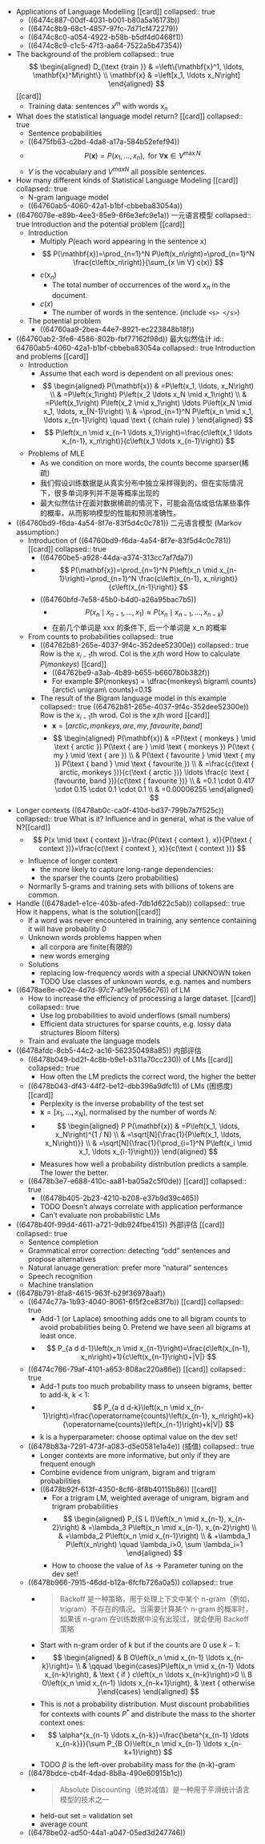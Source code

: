 - Applications of Language Modelling [[card]]
  collapsed:: true
	- ((6474c887-00df-4031-b001-b80a5a16173b))
	- ((6474c8b9-68c1-4857-97fc-7d71cf472279))
	- ((6474c8c0-a054-4922-b58b-b5df4d0468f1))
	- ((6474c8c9-c1c5-47f3-aa64-7522a5b47354))
- The background of the problem
  collapsed:: true
  $$
  \begin{aligned}
  D_{\text {train }} & =\left\{\mathbf{x}^1, \ldots, \mathbf{x}^M\right\} \\
  \mathbf{x} & =\left[x_1, \ldots x_N\right]
  \end{aligned}
  $$
  [[card]]
	- Training data: sentences $x^m$ with words $x_n$
- What does the statistical language model return? [[card]]
  collapsed:: true
	- Sentence probabilities
	- ((6475fb63-c2bd-4da8-a17a-584b52efef94))
	- $$
	  P(\mathbf{x})=P\left(x_1, \ldots, x_n\right), \text { for } \forall \mathbf{x} \in V^{\max N}
	  $$
	- $V$ is the vocabulary and $V^{maxN}$ all possible sentences.
- How many different kinds of Statistical Language Modeling [[card]]
  collapsed:: true
	- N-gram language model
	- ((64760ab5-4060-42a1-b1bf-cbbeba83054a))
- ((6476078e-e89b-4ee3-85e9-6f6e3efc9e1a)) 一元语言模型 
  collapsed:: true
  Introduction and the potential problem 
  [[card]]
	- Introduction
		- Multiply $P$(each word appearing in the sentence x)
		- $$
		  P(\mathbf{x})=\prod_{n=1}^N P\left(x_n\right)=\prod_{n=1}^N \frac{c\left(x_n\right)}{\sum_{x \in V} c(x)}
		  $$
		- $c(x_n)$
			- The total number of occurrences of the word $x_n$ in the document.
		- $c(x)$
			- The number of words in the sentence. (include `<s> </s>`)
	- The potential problem
		- ((64760aa9-2bea-44e7-8921-ec223848b18f))
- ((64760ab2-3fe6-4586-802b-fbf77162f98d)) 最大似然估计
  id:: 64760ab5-4060-42a1-b1bf-cbbeba83054a
  collapsed:: true
  Introduction and problems [[card]]
	- Introduction
		- Assume that each word is dependent on all previous ones:
		- $$
		  \begin{aligned}
		  P(\mathbf{x}) & =P\left(x_1, \ldots, x_N\right) \\
		  & =P\left(x_1\right) P\left(x_2 \ldots x_N \mid x_1\right) \\
		  & =P\left(x_1\right) P\left(x_2 \mid x_1\right) \ldots P\left(x_N \mid x_1, \ldots, x_{N-1}\right) \\
		  & =\prod_{n=1}^N P\left(x_n \mid x_1, \ldots x_{n-1}\right) \quad \text { (chain rule) }
		  \end{aligned}
		  $$
		- $$
		  P\left(x_n \mid x_{n-1 \ldots x_1}\right)=\frac{c\left(x_1 \ldots x_{n-1}, x_n\right)}{c\left(x_1 \ldots x_{n-1}\right)}
		  $$
	- Problems of MLE
		- As we condition on more words, the counts become sparser(稀疏)
		- 我们假设训练数据是从真实分布中独立采样得到的，但在实际情况下，很多单词序列并不是等概率出现的
		- 最大似然估计在面对数据稀疏的情况下，可能会高估或低估某些事件的概率，从而影响模型的性能和预测准确性。
- ((64760bd9-f6da-4a54-8f7e-83f5d4c0c781)) 二元语言模型 (Markov assumption:)
	- Introduction of ((64760bd9-f6da-4a54-8f7e-83f5d4c0c781)) [[card]]
	  collapsed:: true
		- ((64760be5-a928-44da-a374-313cc7af7da7))
		- $$
		  P(\mathbf{x})=\prod_{n=1}^N P\left(x_n \mid x_{n-1}\right)=\prod_{n=1}^N \frac{c\left(x_{n-1}, x_n\right)}{c\left(x_{n-1}\right)}
		  $$
		- ((64760bfd-7e58-45b0-b4d0-a26a95bac7b5))
			- $$
			  P\left(x_n \mid x_{n-1}, \ldots, x_1\right) \approx P\left(x_n \mid x_{n-1}, \ldots, x_{n-k}\right)
			  $$
			- 在前几个单词是 xxx 的条件下, 后一个单词是 x_n 的概率
	- From counts to probabilities
	  collapsed:: true
		- ((64762b81-265e-4037-9f4c-352dee52300e))
		  collapsed:: true
		  Row is the $x_{i-1}$th wrod. Col is the $x_i$th word
		  How to calculate  $P(monkeys)$ [[card]]
			- ((64762be9-a3ab-4b89-b655-b660780b382f))
			- For example $P(monkeys) = \dfrac{monkeys\ bigram\ counts}{arctic\ unigram\ counts}=0.1$
		- The result of the Bigram language model in this example
		  collapsed:: true
		  ((64762b81-265e-4037-9f4c-352dee52300e))
		  Row is the $x_{i-1}$th wrod. Col is the $x_i$th word
		  [[card]]
			- $\mathbf{x}=[ arctic, monkeys, are, my, favourite, band ]$
			- $$
			  \begin{aligned}
			  P(\mathbf{x}) & =P(\text { monkeys } \mid \text { arctic }) P(\text { are } \mid \text { monkeys }) P(\text { my } \mid \text { are }) \\
			  & P(\text { favourite } \mid \text { my }) P(\text { band } \mid \text { favourite }) \\
			  & =\frac{c(\text { arctic, monkeys })}{c(\text { arctic })} \ldots \frac{c \text { (favourite, band })}{c(\text { favourite })} \\
			  & =0.1 \cdot 0.417 \cdot 0.15 \cdot 0.1 \cdot 0.1 \\
			  & =0.00006255
			  \end{aligned}
			  $$
- Longer contexts ((6478ab0c-ca0f-410d-bd37-799b7a7f525c)) 
  collapsed:: true
  What is it? Influence and in general, what is the value of N?[[card]]
	- $$
	  P(x \mid \text { context })=\frac{P(\text { context }, x)}{P(\text { context })}=\frac{c(\text { context }, x)}{c(\text { context })}
	  $$
	- Influence of longer context
		- the more likely to capture long-range dependencies:
		- the sparser the counts (zero probabilities)
	- Normarlly 5-grams and training sets with billions of tokens are common.
- Handle ((6478ade1-e1ce-403b-afed-7db1d622c5ab)) 
  collapsed:: true
  How it happens, what is the solution[[card]]
	- If a word was never encountered in training, any sentence containing it will have probability 0
	- Unknown words problems happen when
		- all corpora are finite(有限的)
		- new words emerging
	- Solutions
		- replacing low-frequency words with a special UNKNOWN token
		- TODO Use classes of unknown words, e.g. names and numbers
- ((6478ae8e-e02e-4d7d-97c7-af9e1e956c76)) of LM
	- How to increase the efficiency of processing a  large dataset. [[card]]
	  collapsed:: true
		- Use log probabilities to avoid underflows (small numbers)
		- Efficient data structures for sparse counts, e.g. lossy data structures Bloom filters)
	- Train and evaluate the language models
- ((6478afdc-8cb5-44c2-ac16-562350498a85)) 内部评估
	- ((6478b049-bd2f-4c8b-b9e1-b311a70cc230)) of LMs [[card]]
	  collapsed:: true
		- How often the LM predicts the correct word, the higher the better
	- ((6478b043-df43-44f2-be12-dbb396a9dfc1)) of LMs (困惑度)[[card]]
		- Perplexity is the inverse probability of the test set
		- $\mathbf{x}=\left[x_1, \ldots, x_N\right]$, normalised by the number of words $N$:
		- $$
		  \begin{aligned}
		  P P(\mathbf{x}) & =P\left(x_1, \ldots, x_N\right)^{1 / N} \\
		  & =\sqrt[N]{\frac{1}{P\left(x_1, \ldots, x_N\right)}} \\
		  & =\sqrt[N]{\frac{1}{\prod_{i=1}^N P\left(x_i \mid x_1, \ldots x_{i-1}\right)}}
		  \end{aligned}
		  $$
		- Measures how well a probability distribution predicts a sample. The lower the better.
	- ((6478b3e7-e688-410c-aa81-ba05a2c5f0de)) [[card]]
	  collapsed:: true
		- ((6478b405-2b23-4210-b208-e37b9d39c465))
		- TODO Doesn’t always correlate with application performance
		- Can’t evaluate non probabilistic LMs
- ((6478b40f-99d4-4611-a721-9db924fbe415)) 外部评估 [[card]]
  collapsed:: true
	- Sentence completion
	- Grammatical error correction: detecting “odd” sentences and propose alternatives
	- Natural lanuage generation: prefer more “natural” sentences
	- Speech recognition
	- Machine translation
- ((6478b791-8fa8-4615-963f-b29f36978aaf))
	- ((6474c77a-1b93-4040-8061-6f5f2ce83f7b)) [[card]]
	  collapsed:: true
		- Add-1 (or Laplace) smoothing adds one to all bigram counts to avoid probabilities being 0. Pretend we have seen all bigrams at least once.
		- $$
		  P_{a d d-1}\left(x_n \mid x_{n-1}\right)=\frac{c\left(x_{n-1}, x_n\right)+1}{c\left(x_{n-1}\right)+|V|}
		  $$
	- ((6474c766-79af-4101-a653-808ac220a86e)) [[card]]
	  collapsed:: true
		- Add-1 puts too much probability mass to unseen bigrams, better to add-k, k < 1:
		- $$
		  P_{a d d-k}\left(x_n \mid x_{n-1}\right)=\frac{\operatorname{counts}\left(x_{n-1}, x_n\right)+k}{\operatorname{counts}\left(x_{n-1}\right)+k|V|}
		  $$
		- k is a hyperparameter: choose optimal value on the dev set!
	- ((6478b83a-7291-473f-a083-d5e0581e1a4e)) (插值)
	  collapsed:: true
		- Longer contexts are more informative, but only if they are frequent enough
		- Combine evidence from unigram, bigram and trigram probabilities
		- ((6478b92f-613f-4350-8cf6-8f8b40115b86)) [[card]]
			- For a trigram LM, weighted average of unigram, bigram and trigram probabilities
			- $$
			  \begin{aligned}
			  P_{S L I}\left(x_n \mid x_{n-1}, x_{n-2}\right) & =\lambda_3 P\left(x_n \mid x_{n-1}, x_{n-2}\right) \\
			  & +\lambda_2 P\left(x_n \mid x_{n-1}\right) \\
			  & +\lambda_1 P\left(x_n\right) \quad \lambda_i>0, \sum \lambda_i=1
			  \end{aligned}
			  $$
			- How to choose the value of $\lambda$s ->  Parameter tuning on the dev set!
	- ((6478b966-7915-46dd-b12a-6fcfb726a0a5))
	  collapsed:: true
		- > Backoff 是一种策略，用于处理上下文中某个 n-gram（例如，trigram）不存在的情况。当需要计算某个 n-gram 的概率时，如果该 n-gram 在训练数据中没有出现过，就会使用 Backoff 策略
		- Start with n-gram order of $k$  but if the counts are 0 use $k − 1$:
		- $$
		  \begin{aligned}
		  & B O\left(x_n \mid x_{n-1} \ldots x_{n-k}\right)= \\
		  & \qquad \begin{cases}P\left(x_n \mid x_{n-1} \ldots x_{n-k}\right), & \text { if } c\left(x_n \ldots x_{n-k}\right)>0 \\
		  B O\left(x_n \mid x_{n-1} \ldots x_{n-k+1}\right), & \text { otherwise }\end{cases}
		  \end{aligned}
		  $$
		- This is not a probability distribution. Must discount probabilities for contexts with counts $P^*$ and distribute the mass to the shorter context ones:
		- $$
		  \alpha^{x_{n-1} \ldots x_{n-k}}=\frac{\beta^{x_{n-1} \ldots x_{n-k}}}{\sum P_{B O}\left(x_n \mid x_{n-1} \ldots x_{n-k+1}\right)}
		  $$
		- TODO $\beta$ is the left-over probability mass for the (n-k)-gram
	- ((6478bdce-cb4f-4dad-8b8a-490e60915b1c))
		- > Absolute Discounting（绝对减值）是一种用于平滑统计语言模型的技术之一
		- held-out set = validation set
		- average count
	- ((6478be02-ad50-44a1-a047-05ed3d247746))